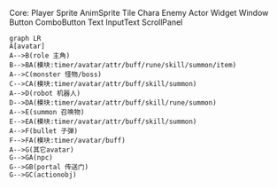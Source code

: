 Core:
	Player
	Sprite
    	AnimSprite
    	Tile
    	Chara
        	Enemy
            Actor
        Widget
        	Window
            Button
            	ComboButton
            Text
            InputText
            ScrollPanel
```mermaid
graph LR
A[avatar]
A-->B(role 主角)
B-->BA(模块:timer/avatar/attr/buff/rune/skill/summon/item)
A-->C(monster 怪物/boss)
C-->CA(模块:timer/avatar/attr/buff/skill/summon)
A-->D(robot 机器人)
D-->DA(模块:timer/avatar/attr/buff/skill/rune/summon)
A-->E(summon 召唤物)
E-->EA(模块:timer/avatar/attr/buff/skill/summon)
A-->F(bullet 子弹)
F-->FA(模块:timer/avatar/buff)
A-->G(其它avatar)
G-->GA(npc)
G-->GB(portal 传送门)
G-->GC(actionobj)
```
